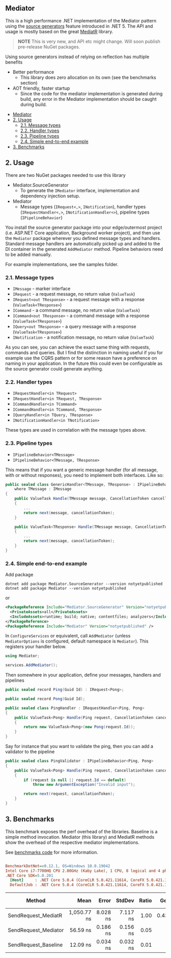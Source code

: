 ## Mediator

This is a high performance .NET implementation of the Mediator pattern using the [source generators](https://devblogs.microsoft.com/dotnet/introducing-c-source-generators/) feature introduced in .NET 5.
The API and usage is mostly based on the great [MediatR](https://github.com/jbogard/MediatR) library.

> **NOTE**
> This is very new, and API etc might change.
> Will soon publish pre-release NuGet packages.


Using source generators instead of relying on reflection has multiple benefits
* Better performance
  * This library does zero allocation on its own (see the benchmarks section)
* AOT friendly, faster startup
  * Since the code for the mediator implementation is generated during build, any error in the Mediator implementation should be caught during build.


- [Mediator](#mediator)
- [2. Usage](#2-usage)
  - [2.1. Message types](#21-message-types)
  - [2.2. Handler types](#22-handler-types)
  - [2.3. Pipeline types](#23-pipeline-types)
  - [2.4. Simple end-to-end example](#24-simple-end-to-end-example)
- [3. Benchmarks](#3-benchmarks)


## 2. Usage

There are two NuGet packages needed to use this library
* Mediator.SourceGenerator
  * To generate the `IMediator` interface, implementation and dependency injection setup.
* Mediator
  * Message types (`IRequest<,>`, `INotification`), handler types (`IRequestHandler<,>`, `INotificationHandler<>`), pipeline types (`IPipelineBehavior`)

You install the source generator package into your edge/outermost project (i.e. ASP.NET Core application, Background worker project),
and then use the `Mediator` package wherever you defined message types and handlers.
Standard message handlers are automatically picked up and added to the DI container in the generated `AddMediator` method.
Pipeline behaviors need to be added manually.

For example implementations, see the samples folder.

### 2.1. Message types

* `IMessage` - marker interface
* `IRequest` - a request message, no return value (`ValueTask`)
* `IRequest<out TResponse>` - a request message with a response (`ValueTask<TResponse>`)
* `ICommand` - a command message, no return value (`ValueTask`)
* `ICommand<out TResponse>` - a command message with a response (`ValueTask<TResponse>`)
* `IQuery<out TResponse>` - a query message with a response (`ValueTask<TResponse>`)
* `INotification` - a notification message, no return value (`ValueTask`)

As you can see, you can achieve the exact same thing with requests, commands and queries. But I find the distinction in naming useful if you for example use the CQRS pattern or for some reason have a preference on naming in your application. In the future this could even be configurable as the source generator could generate anything.

### 2.2. Handler types

* `IRequestHandler<in TRequest>`
* `IRequestHandler<in TRequest, TResponse>`
* `ICommandHandler<in TCommand>`
* `ICommandHandler<in TCommand, TResponse>`
* `IQueryHandler<in TQuery, TResponse>`
* `INotificationHandler<in TNotification>`

These types are used in correlation with the message types above.

### 2.3. Pipeline types

* `IPipelineBehavior<TMessage>`
* `IPipelineBehavior<TMessage, TResponse>`

This means that if you want a generic message handler (for all message, with or without responses),
you need to implement both interfaces. Like so:

```csharp
public sealed class GenericHandler<TMessage, TResponse> : IPipelineBehavior<TMessage>, IPipelineBehavior<TMessage, TResponse>
    where TMessage : IMessage
{
    public ValueTask Handle(TMessage message, CancellationToken cancellationToken, MessageHandlerDelegate<TMessage> next)
    {
        ...
        return next(message, cancellationToken);
    }

    public ValueTask<TResponse> Handle(TMessage message, CancellationToken cancellationToken, MessageHandlerDelegate<TMessage, TResponse> next)
    {
        ...
        return next(message, cancellationToken);
    }
}
```

### 2.4. Simple end-to-end example

Add package

```pwsh
dotnet add package Mediator.SourceGenerator --version notyetpublished
dotnet add package Mediator --version notyetpublished
```
or
```xml
<PackageReference Include="Mediator.SourceGenerator" Version="notyetpublished">
  <PrivateAssets>all</PrivateAssets>
  <IncludeAssets>runtime; build; native; contentfiles; analyzers</IncludeAssets>
</PackageReference>
<PackageReference Include="Mediator" Version="notyetpublished" />
```

In `ConfigureServices` or equivalent, call `AddMediator` (unless `MediatorOptions` is configured, default namespace is `Mediator`).
This registers your handler below.

```csharp
using Mediator;

services.AddMediator();
```

Then somewhere in your application, define your messages, handlers and pipelines

```csharp
public sealed record Ping(Guid Id) : IRequest<Pong>;

public sealed record Pong(Guid Id);

public sealed class PingHandler : IRequestHandler<Ping, Pong>
{
    public ValueTask<Pong> Handle(Ping request, CancellationToken cancellationToken)
    {
        return new ValueTask<Pong>(new Pong(request.Id));
    }
}
```

Say for instance that you want to validate the ping, then you can add a validator to the pipeline

```csharp
public sealed class PingValidator : IPipelineBehavior<Ping, Pong>
{
    public ValueTask<Pong> Handle(Ping request, CancellationToken cancellationToken, MessageHandlerDelegate<Ping, Pong> next)
    {
        if (request is null || request.Id == default)
            throw new ArgumentException("Invalid input");

        return next(request, cancellationToken);
    }
}
```

## 3. Benchmarks

This benchmark exposes the perf overhead of the libraries.
Baseline is a simple method invocation.
Mediator (this library) and MediatR methods show the overhead of the respective mediator implementations.

See [benchmarks code](/benchmarks/Mediator.Benchmarks/Request/RequestBenchmarks.cs) for more information.

``` ini

BenchmarkDotNet=v0.12.1, OS=Windows 10.0.19042
Intel Core i7-7700HQ CPU 2.80GHz (Kaby Lake), 1 CPU, 8 logical and 4 physical cores
.NET Core SDK=5.0.201
  [Host]     : .NET Core 5.0.4 (CoreCLR 5.0.421.11614, CoreFX 5.0.421.11614), X64 RyuJIT
  DefaultJob : .NET Core 5.0.4 (CoreCLR 5.0.421.11614, CoreFX 5.0.421.11614), X64 RyuJIT


```
|               Method |        Mean |    Error |   StdDev | Ratio |  Gen 0 | Gen 1 | Gen 2 | Allocated |
|--------------------- |------------:|---------:|---------:|------:|-------:|------:|------:|----------:|
|  SendRequest_MediatR | 1,050.77 ns | 8.028 ns | 7.117 ns |  1.00 | 0.4349 |     - |     - |    1368 B |
| SendRequest_Mediator |    56.59 ns | 0.186 ns | 0.156 ns |  0.05 |      - |     - |     - |         - |
| SendRequest_Baseline |    12.09 ns | 0.034 ns | 0.032 ns |  0.01 |      - |     - |     - |         - |

